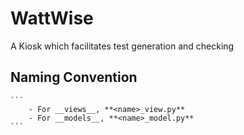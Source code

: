 # WattWise
A Kiosk which facilitates test generation and checking

## Naming Convention
    ```
        - For __views__, **<name>_view.py**
        - For __models__, **<name>_model.py**
    ```